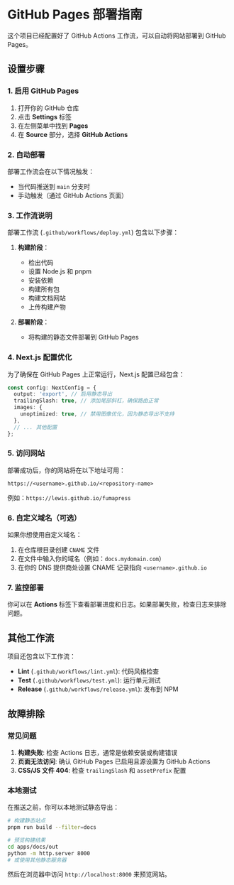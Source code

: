 # GitHub Pages 部署指南

这个项目已经配置好了 GitHub Actions 工作流，可以自动将网站部署到 GitHub Pages。

## 设置步骤

### 1. 启用 GitHub Pages

1. 打开你的 GitHub 仓库
2. 点击 **Settings** 标签
3. 在左侧菜单中找到 **Pages**
4. 在 **Source** 部分，选择 **GitHub Actions**

### 2. 自动部署

部署工作流会在以下情况触发：

- 当代码推送到 `main` 分支时
- 手动触发（通过 GitHub Actions 页面）

### 3. 工作流说明

部署工作流 (`.github/workflows/deploy.yml`) 包含以下步骤：

1. **构建阶段**：
   - 检出代码
   - 设置 Node.js 和 pnpm
   - 安装依赖
   - 构建所有包
   - 构建文档网站
   - 上传构建产物

2. **部署阶段**：
   - 将构建的静态文件部署到 GitHub Pages

### 4. Next.js 配置优化

为了确保在 GitHub Pages 上正常运行，Next.js 配置已经包含：

```typescript
const config: NextConfig = {
  output: 'export', // 启用静态导出
  trailingSlash: true, // 添加尾部斜杠，确保路由正常
  images: {
    unoptimized: true, // 禁用图像优化，因为静态导出不支持
  },
  // ... 其他配置
};
```

### 5. 访问网站

部署成功后，你的网站将在以下地址可用：

```
https://<username>.github.io/<repository-name>
```

例如：`https://lewis.github.io/fumapress`

### 6. 自定义域名（可选）

如果你想使用自定义域名：

1. 在仓库根目录创建 `CNAME` 文件
2. 在文件中输入你的域名（例如：`docs.mydomain.com`）
3. 在你的 DNS 提供商处设置 CNAME 记录指向 `<username>.github.io`

### 7. 监控部署

你可以在 **Actions** 标签下查看部署进度和日志。如果部署失败，检查日志来排除问题。

## 其他工作流

项目还包含以下工作流：

- **Lint** (`.github/workflows/lint.yml`): 代码风格检查
- **Test** (`.github/workflows/test.yml`): 运行单元测试
- **Release** (`.github/workflows/release.yml`): 发布到 NPM

## 故障排除

### 常见问题

1. **构建失败**: 检查 Actions 日志，通常是依赖安装或构建错误
2. **页面无法访问**: 确认 GitHub Pages 已启用且源设置为 GitHub Actions
3. **CSS/JS 文件 404**: 检查 `trailingSlash` 和 `assetPrefix` 配置

### 本地测试

在推送之前，你可以本地测试静态导出：

```bash
# 构建静态站点
pnpm run build --filter=docs

# 预览构建结果
cd apps/docs/out
python -m http.server 8000
# 或使用其他静态服务器
```

然后在浏览器中访问 `http://localhost:8000` 来预览网站。
